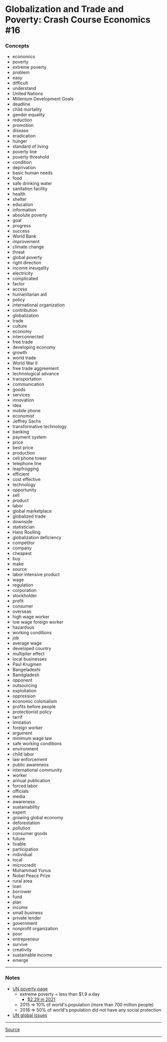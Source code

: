 # Globalization and Trade and Poverty: Crash Course Economics #16

### Concepts

- economics
- poverty
- extreme poverty
- problem
- easy
- difficult
- understand
- United Nations
- Millenium Development Goals
- deadline
- child mortality
- gender equality
- reduction
- promotion
- disease
- eradication
- hunger
- standard of living
- poverty line
- poverty threshold
- condition
- deprivation
- basic human needs
- food
- safe drinking water
- sanitation facility
- health
- shelter
- education
- information
- absolute poverty
- goal
- progress
- success
- World Bank
- improvement
- climate change
- threat
- global poverty
- right direction
- income ineuqality
- electricity
- complicated
- factor
- access
- humanitarian aid
- policy
- international organization
- contribution
- globalization
- trade
- culture
- economy
- interconnected
- free trade
- developing economy
- growth
- world trade
- World War II
- free trade aggreement
- technological advance
- transportation
- communication
- goods
- services
- innovation
- idea
- mobile phone
- economist
- Jeffrey Sachs
- transformative technology
- banking
- payment system
- price
- best price
- production
- cell phone tower
- telephone line
- leapfrogging
- efficient
- cost effective
- technology
- opportunity
- sell
- product
- labor
- global marketplace
- globalized trade
- downside
- statistician
- Hans Roslling
- globalization deficiency
- competitor
- company
- cheapest
- buy
- make
- source
- labor intensive product
- wage
- regulation
- corporation
- stockholder
- profit
- consumer
- overseas
- high wage worker
- low wage foreign worker
- hazardous
- working conditions
- job
- average wage
- developed country
- multiplier effect
- local businesses
- Paul Krugmen
- Bangeladeshi
- Bandgladesh
- opponent
- outsourcing
- exploitation
- oppression
- economic colonialism
- profits before people
- protectionist policy
- tarrif
- limitation
- foreign worker
- argument
- minimum wage law
- safe working conditions
- environment
- child labor
- law enforcement
- public awareness
- international community
- worker
- annual publication
- forced labor
- officials
- media
- awareness
- sustainability
- expert
- growing global economy
- deforestation
- pollution
- consumer goods
- future
- livable
- participation
- individual
- local
- microcredit
- Muhammad Yunus
- Nobel Peace Prize
- rural area
- loan
- borrower
- fund
- plan
- income
- small business
- private lender
- government
- nonprofit organization
- poor
- entrepreneur
- survive
- creativity
- sustainable income
- emerge

---

### Notes

- [UN poverty page](https://www.un.org/en/global-issues/ending-poverty)
    - extreme poverty = less than $1.9 a day
        - [$2.29 in 2021](https://en.wikipedia.org/wiki/Extreme_poverty)
    - 2015 => 10% of world's population (more than 700 million people)
    - 2016 => 50% of world's population did not have any social protection
- [UN global issues](https://www.un.org/en/global-issues)

---

[Source](https://youtu.be/9MpVjxxpExM)

---